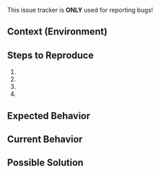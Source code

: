 This issue tracker is **ONLY** used for reporting bugs!

<!--- Provide a general summary of the issue in the Title above -->

## Context (Environment)
<!--- How has this issue affected you? What are you trying to accomplish? -->
<!--- Providing context helps us come up with a solution that is most useful in the real world -->


## Steps to Reproduce
<!--- Provide a link to a live example, or an unambiguous set of steps to -->
<!--- reproduce this bug. Include screen shots if they help. -->
1.
2.
3.
4.

## Expected Behavior
<!--- Tell us what should happen -->


## Current Behavior
<!--- Tell us what happens instead of the expected behavior -->


## Possible Solution
<!--- Not obligatory, but you can suggest a reason/fix/implementation the bug, -->


